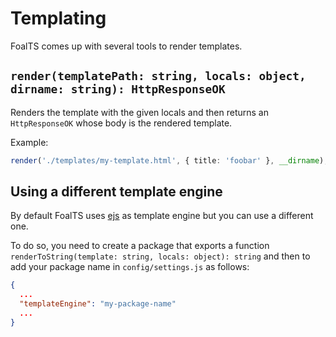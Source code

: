 # Templating

FoalTS comes up with several tools to render templates.

## `render(templatePath: string, locals: object, dirname: string): HttpResponseOK`

Renders the template with the given locals and then returns an `HttpResponseOK` whose body is the rendered template.

Example:
```typescript
render('./templates/my-template.html', { title: 'foobar' }, __dirname);
```

## Using a different template engine

By default FoalTS uses [ejs](http://ejs.co/) as template engine but you can use a different one.

To do so, you need to create a package that exports a function `renderToString(template: string, locals: object): string` and then to add your package name in `config/settings.js` as follows:

```json
{
  ...
  "templateEngine": "my-package-name"
  ...
}
```

